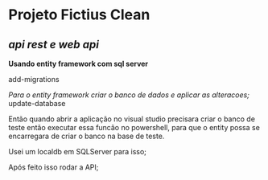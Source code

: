 # Projeto Fictius Clean

<h2><i> api rest e web api </i></h2>

<b> Usando entity framework com sql server </b><br>

add-migrations

*Para o entity framework criar o banco de dados e aplicar as alteracoes;* <br>
update-database<br>

Então quando abrir a aplicação no visual studio precisara criar o banco de teste então executar essa funcão no powershell, para que o entity possa se encarregara de criar o banco na base de teste.<br> 

Usei um localdb em SQLServer para isso; 

Após feito isso rodar a API;